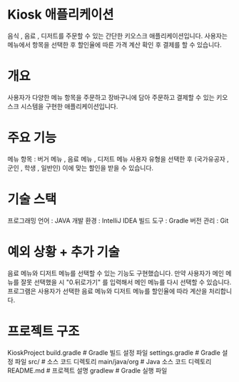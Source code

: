 # Kiosk 애플리케이션
음식 , 음료 , 디저트를 주문할 수 있는 간단한 키오스크 애플리케이션입니다.
사용자는 메뉴에서 항목을 선택한 후 할인율에 따른 가격 계산 확인 후 결제를 할 수 있습니다.

# 개요
사용자가 다양한 메뉴 항목을 주문하고 장바구니에 담아 주문하고 결제할 수 있는 키오스크 시스템을 구현한 애플리케이션입니다.

# 주요 기능
메뉴 항목 : 버거 메뉴 , 음료 메뉴 , 디저트 메뉴 
사용자 유형을 선택한 후 (국가유공자 , 군인 , 학생 , 일반인) 이에 맞는 할인을 받을 수 있습니다.

# 기술 스택
프로그래밍 언어 : JAVA
개발 환경 : IntelliJ IDEA
빌드 도구 : Gradle
버전 관리 : Git

# 예외 상황 + 추가 기술
음료 메뉴와 디저트 메뉴를 선택할 수 있는 기능도 구현했습니다. 
만약 사용자가 메인 메뉴를 잘못 선택했을 시 "0.뒤로가기" 를 입력해서 메인 메뉴를 다시 선택할 수 있습니다.
프로그램은 사용자가 선택한 음료 메뉴와 디저트 메뉴를 할인율에 따라 계산을 처리합니다.

# 프로젝트 구조
KioskProject
  build.gradle # Gradle 빌드 설정 파일
  settings.gradle # Gradle 설정 파일
  src/ # 소스 코드 디렉토리
    main/java/org # Java 소스 코드 디렉토리
  README.md # 프로젝트 설명
  gradlew # Gradle 실행 파일
